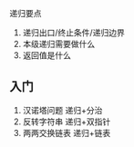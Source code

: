 递归要点
1. 递归出口/终止条件/递归边界
2. 本级递归需要做什么
3. 返回值是什么

## 入门

1. 汉诺塔问题 递归+分治
2. 反转字符串 递归+双指针
3. 两两交换链表 递归+链表